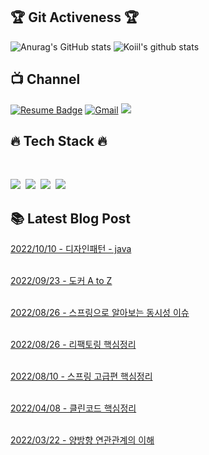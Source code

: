 <h2 align="left"> 🏆 Git Activeness 🏆</h2>

![Anurag's GitHub stats](https://github-readme-stats.vercel.app/api?username=issiscv&show_icons=true&theme=radical)
![Koiil's github stats](https://github-readme-stats.vercel.app/api/top-langs/?username=issiscv&layout=compact&theme=dracula)

<h2 align="left"> 📺️ Channel</h2>

[![Resume Badge](http://img.shields.io/badge/-Resume-blueviolet?style=flat&logo=notion&link=https://valiant-macaw-b46.notion.site/Jun-Il-Bae-135ed3ce259b4a2c9acbf701f6fa505e)](https://extreme-mozzarella-3b8.notion.site/c5349d06b50f4527af7caef3b30aa2d5)
[![Gmail](http://img.shields.io/badge/Gmail-important?style=flat&logo=Gmail&link=mailto:zzang9haha@gmail.com)](mailto:issiscv46@gmail.com) 
<a href="https://velog.io/@_koiil"><img src="https://img.shields.io/badge/Tech%20Blog-11B48A?style=flat-square&logo=Vimeo&logoColor=white&link=https://https://velog.io/@coconenne"/></a>


<h2 align="left"> 🔥 Tech Stack 🔥</h2>
<br>

<img src="https://img.shields.io/badge/Spring_Boot-6DB33F?style=flat-square&logo=springboot&logoColor=white"/></a>&nbsp;
<img src="https://img.shields.io/badge/MySql-4479A1?style=flat-square&logo=mysql&logoColor=white"/></a>&nbsp;
<img src="https://img.shields.io/badge/aws-232F3E?style=flat-square&logo=amazon&logoColor=white"></a>&nbsp;
<img src="https://img.shields.io/badge/IntelliJ_IDEA-000000?style=flat-square&logo=IntelliJIDEA&logoColor=white"/></a>

<h2 align="left"> 📚 Latest Blog Post</h2>

[2022/10/10 - 디자인패턴 - java](https://velog.io/@coconenne/series/%EB%94%94%EC%9E%90%EC%9D%B8%ED%8C%A8%ED%84%B4) <br/> <br/>

[2022/09/23 - 도커 A to Z](https://velog.io/@coconenne/series/%EB%8F%84%EC%BB%A4-A-to-Z) <br/> <br/>

[2022/08/26 - 스프링으로 알아보는 동시성 이슈](https://velog.io/@coconenne/%EC%8A%A4%ED%94%84%EB%A7%81%EC%9C%BC%EB%A1%9C-%EC%95%8C%EC%95%84%EB%B3%B4%EB%8A%94-%EB%8F%99%EC%8B%9C%EC%84%B1-%EC%9D%B4%EC%8A%88) <br/> <br/>

[2022/08/26 - 리팩토링 핵심정리](https://velog.io/@coconenne/series/%EB%A6%AC%ED%8C%A9%ED%86%A0%EB%A7%81) <br/> <br/>

[2022/08/10 - 스프링 고급편 핵심정리](https://velog.io/@coconenne/series/%EC%8A%A4%ED%94%84%EB%A7%81-%EA%B3%A0%EA%B8%89%ED%8E%B8-%ED%95%B5%EC%8B%AC%EC%A0%95%EB%A6%AC) <br/> <br/>

[2022/04/08 - 클린코드 핵심정리](https://velog.io/@coconenne/series/%ED%81%B4%EB%A6%B0%EC%BD%94%EB%93%9C) <br/> <br/>


[2022/03/22 - 양방향 연관관계의 이해](https://velog.io/@coconenne/series/%EC%96%91%EB%B0%A9%ED%96%A5-%EC%97%B0%EA%B4%80%EA%B4%80%EA%B3%84%EC%9D%98-%EC%9D%B4%ED%95%B4) <br/> <br/>
